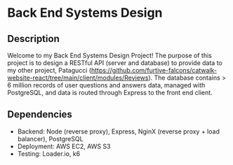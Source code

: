# Back End Systems Design

## Description
Welcome to my Back End Systems Design Project! The purpose of this project is to design a RESTful API (server and database) to provide data to my other project, Patagucci (https://github.com/furtive-falcons/catwalk-website-react/tree/main/client/modules/Reviews). The database contains > 6 million records of user questions and answers data, managed with PostgreSQL, and data is routed through Express to the front end client. 

## Dependencies
* Backend: Node (reverse proxy), Express, NginX (reverse proxy + load balancer), PostgreSQL
* Deployment: AWS EC2, AWS S3
* Testing: Loader.io, k6

